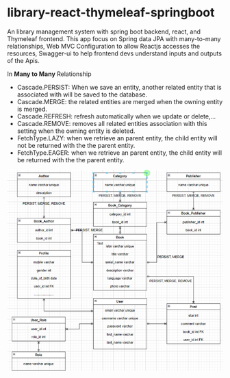 # library-react-thymeleaf-springboot
An library management system with spring boot backend, react, and Thymeleaf frontend. This app focus on Spring data JPA with many-to-many relationships, Web MVC Configuration to allow Reactjs accesses the resources, Swagger-ui to help frontend devs understand inputs and outputs of the Apis.

In **Many to Many** Relationship
- Cascade.PERSIST: When we save an entity, another related entity that is associated with will be saved to the database.
- Cascade.MERGE: the related entities are merged when the owning entity is merged.
- Cascade.REFRESH: refresh automatically when we update or delete,...
- Cascade.REMOVE: removes all related entities association with this setting when the owning entity is deleted.
- FetchType.LAZY: when we retrieve an parent entity, the child entity will not be returned with the the parent entity.
- FetchType.EAGER: when we retrieve an parent entity, the child entity will be returned with the the parent entity.

![ScreenShot](book-photos/entity.png)
